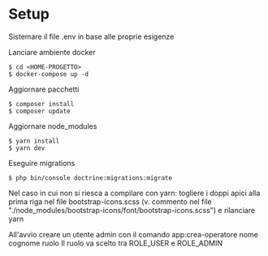 
# Setup

Sistemare il file .env in base alle proprie esigenze

Lanciare ambiente docker

```
$ cd <HOME-PROGETTO>
$ docker-compose up -d
```

Aggiornare pacchetti

```
$ composer install
$ composer update
```

Aggiornare node_modules

```
$ yarn install
$ yarn dev
```

Eseguire migrations

```
$ php bin/console doctrine:migrations:migrate
```

Nel caso in cui non si riesca a compilare con yarn: togliere i doppi apici alla prima riga nel file bootstrap-icons.scss (v. commento nel file "./node_modules/bootstrap-icons/font/bootstrap-icons.scss") e rilanciare yarn

All'avvio creare un utente admin con il comando app:crea-operatore nome cognome ruolo 
Il ruolo va scelto tra ROLE_USER e ROLE_ADMIN
